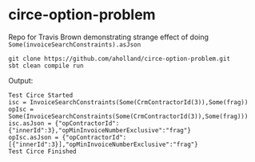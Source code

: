# circe-option-problem
Repo for Travis Brown demonstrating strange effect of doing `Some(invoiceSearchConstraints).asJson`

`git clone https://github.com/aholland/circe-option-problem.git`  
`sbt clean compile run`  
  
  
Output:  
```
Test Circe Started
isc = InvoiceSearchConstraints(Some(CrmContractorId(3)),Some(frag))  
opIsc = Some(InvoiceSearchConstraints(Some(CrmContractorId(3)),Some(frag)))  
isc.asJson = {"opContractorId":{"innerId":3},"opMinInvoiceNumberExclusive":"frag"}  
opIsc.asJson = {"opContractorId":[{"innerId":3}],"opMinInvoiceNumberExclusive":"frag"}  
Test Circe Finished
```
